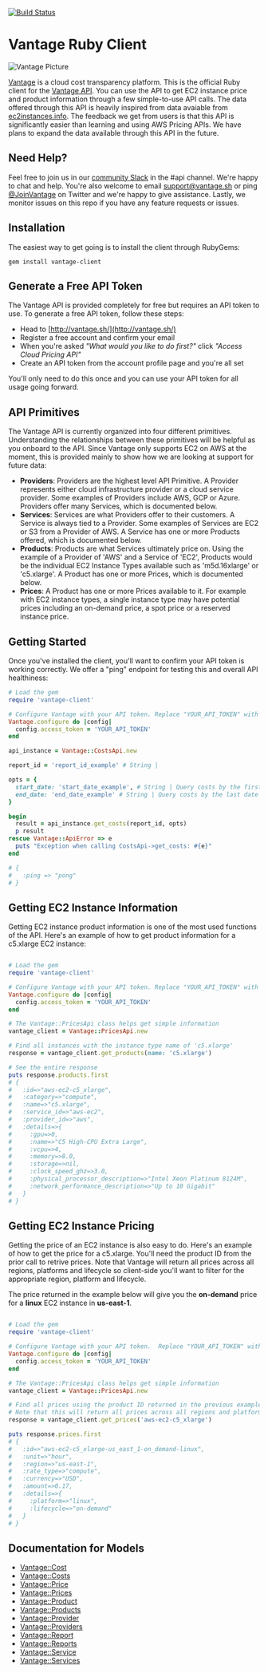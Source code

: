 [![Build Status](https://www.travis-ci.com/vantage-sh/vantage-ruby.svg?branch=main)](https://www.travis-ci.com/vantage-sh/vantage-ruby)

# Vantage Ruby Client

![Vantage Picture](https://uploads-ssl.webflow.com/5f9ba05ba40d6414f341df34/5f9bb1764b6670c6f7739564_moutain-scene.svg)


[Vantage](http://vantage.sh/) is a cloud cost transparency platform. This is the official Ruby client for the [Vantage API](http://vantage.readme.io/). You can use the API to get EC2 instance price and product information through a few simple-to-use API calls. The data offered through this API is heavily inspired from data avaiable from [ec2instances.info](http://ec2instances.info/). The feedback we get from users is that this API is significantly easier than learning and using AWS Pricing APIs. We have plans to expand the data available through this API in the future.

## Need Help?

Feel free to join us in our [community Slack](https://join.slack.com/t/vantagecommunity/shared_invite/zt-oey52myv-gq4AWRKkX25kjp1UGziPTw) in the #api channel. We're happy to chat and help. You're also welcome to email support@vantage.sh or ping [@JoinVantage](https://twitter.com/joinvantage) on Twitter and we're happy to give assistance. Lastly, we monitor issues on this repo if you have any feature requests or issues. 

## Installation

The easiest way to get going is to install the client through RubyGems:

```shell
gem install vantage-client
```

## Generate a Free API Token
The Vantage API is provided completely for free but requires an API token to use. To generate a free API token, follow these steps:

* Head to [http://vantage.sh/](http://vantage.sh/)
* Register a free account and confirm your email
* When you're asked _"What would you like to do first?"_ click _"Access Cloud Pricing API"_
* Create an API token from the account profile page and you're all set

You'll only need to do this once and you can use your API token for all usage going forward. 

## API Primitives

The Vantage API is currently organized into four different primitives. Understanding the relationships between these primitives will be helpful as you onboard to the API. Since Vantage only supports EC2 on AWS at the moment, this is provided mainly to show how we are looking at support for future data:

* **Providers**: Providers are the highest level API Primitive. A Provider represents either cloud infrastructure provider or a cloud service provider. Some examples of Providers include AWS, GCP or Azure. Providers offer many Services, which is documented below.
* **Services**: Services are what Providers offer to their customers. A Service is always tied to a Provider. Some examples of Services are EC2 or S3 from a Provider of AWS. A Service has one or more Products offered, which is documented below.
* **Products**: Products are what Services ultimately price on. Using the example of a Provider of 'AWS' and a Service of 'EC2', Products would be the individual EC2 Instance Types available such as 'm5d.16xlarge' or 'c5.xlarge'. A Product has one or more Prices, which is documented below.
* **Prices**: A Product has one or more Prices available to it. For example with EC2 instance types, a single instance type may have potential prices including an on-demand price, a spot price or a reserved instance price.


## Getting Started

Once you've installed the client, you'll want to confirm your API token is working correctly. We offer a "ping" endpoint for testing this and overall API healthiness:

```ruby
# Load the gem
require 'vantage-client'

# Configure Vantage with your API token. Replace "YOUR_API_TOKEN" with the token you generate. 
Vantage.configure do |config|
  config.access_token = 'YOUR_API_TOKEN'
end

api_instance = Vantage::CostsApi.new

report_id = 'report_id_example' # String | 

opts = { 
  start_date: 'start_date_example', # String | Query costs by the first date you would like to filter from. ISO 8601 Formatted - 2021-07-15 or 2021-07-15T19:20:48+00:00.
  end_date: 'end_date_example' # String | Query costs by the last date you would like to filter to. ISO 8601 Formatted - 2021-07-15 or 2021-07-15T19:20:48+00:00.
}

begin
  result = api_instance.get_costs(report_id, opts)
  p result
rescue Vantage::ApiError => e
  puts "Exception when calling CostsApi->get_costs: #{e}"
end

# {
#   :ping => "pong"
# }

```

## Getting EC2 Instance Information

Getting EC2 instance product information is one of the most used functions of the API. Here's an example of how to get product information for a c5.xlarge EC2 instance:

```ruby

# Load the gem
require 'vantage-client'

# Configure Vantage with your API token. Replace "YOUR_API_TOKEN" with the token you generate. 
Vantage.configure do |config|
  config.access_token = 'YOUR_API_TOKEN'
end

# The Vantage::PricesApi class helps get simple information 
vantage_client = Vantage::PricesApi.new

# Find all instances with the instance type name of 'c5.xlarge'
response = vantage_client.get_products(name: 'c5.xlarge')

# See the entire response
puts response.products.first
# { 
#   :id=>"aws-ec2-c5_xlarge", 
#   :category=>"compute", 
#   :name=>"c5.xlarge", 
#   :service_id=>"aws-ec2", 
#   :provider_id=>"aws", 
#   :details=>{
#     :gpu=>0, 
#     :name=>"C5 High-CPU Extra Large", 
#     :vcpu=>4, 
#     :memory=>8.0, 
#     :storage=>nil, 
#     :clock_speed_ghz=>3.0, 
#     :physical_processor_description=>"Intel Xeon Platinum 8124M", 
#     :network_performance_description=>"Up to 10 Gigabit"
#   }
# }

```

## Getting EC2 Instance Pricing

Getting the price of an EC2 instance is also easy to do. Here's an example of how to get the price for a c5.xlarge. You'll need the product ID from the prior call to retrive prices. Note that Vantage will return all prices across all regions, platforms and lifecycle so client-side you'll want to filter for the appropriate region, platform and lifecycle.

The price returned in the example below will give you the **on-demand** price for a **linux** EC2 instance in **us-east-1**.

```ruby 

# Load the gem
require 'vantage-client'

# Configure Vantage with your API token.  Replace "YOUR_API_TOKEN" with the token you generate. 
Vantage.configure do |config|
  config.access_token = 'YOUR_API_TOKEN'
end

# The Vantage::PricesApi class helps get simple information 
vantage_client = Vantage::PricesApi.new

# Find all prices using the product ID returned in the previous example
# Note that this will return all prices across all regions and platform types by default.
response = vantage_client.get_prices('aws-ec2-c5_xlarge')

puts response.prices.first
# {
#   :id=>"aws-ec2-c5_xlarge-us_east_1-on_demand-linux", 
#   :unit=>"hour", 
#   :region=>"us-east-1", 
#   :rate_type=>"compute", 
#   :currency=>"USD", 
#   :amount=>0.17, 
#   :details=>{
#     :platform=>"linux", 
#     :lifecycle=>"on-demand"
#   }
# }
```

## Documentation for Models

 - [Vantage::Cost](docs/Cost.md)
 - [Vantage::Costs](docs/Costs.md)
 - [Vantage::Price](docs/Price.md)
 - [Vantage::Prices](docs/Prices.md)
 - [Vantage::Product](docs/Product.md)
 - [Vantage::Products](docs/Products.md)
 - [Vantage::Provider](docs/Provider.md)
 - [Vantage::Providers](docs/Providers.md)
 - [Vantage::Report](docs/Report.md)
 - [Vantage::Reports](docs/Reports.md)
 - [Vantage::Service](docs/Service.md)
 - [Vantage::Services](docs/Services.md)


